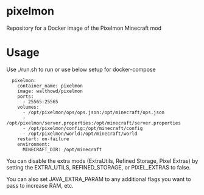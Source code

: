 # pixelmon
Repository for a Docker image of the Pixelmon Minecraft mod

# Usage
Use ./run.sh to run or use below setup for docker-compose

```
  pixelmon:
    container_name: pixelmon
    image: walthowd/pixelmon
    ports:
      - 25565:25565
    volumes:
      - /opt/pixelmon/ops/ops.json:/opt/minecraft/ops.json
      - /opt/pixelmon/server.properties:/opt/minecraft/server.properties
      - /opt/pixelmon/config:/opt/minecraft/config
      - /opt/pixelmon/world:/opt/minecraft/world
    restart: on-failure
    environment:
      MINECRAFT_DIR: /opt/minecraft
 ```

You can disable the extra mods (ExtraUtils, Refined Storage, Pixel Extras) by setting the EXTRA_UTILS, REFINED_STORAGE, or PIXEL_EXTRAS to false. 

You can also set JAVA_EXTRA_PARAM to any additional flags you want to pass to increase RAM, etc.
